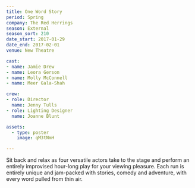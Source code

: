 ```yaml
---
title: One Word Story
period: Spring
company: The Red Herrings
season: External
season_sort: 210
date_start: 2017-01-29
date_end: 2017-02-01
venue: New Theatre

cast:
- name: Jamie Drew
- name: Leora Gerson
- name: Molly McConnell
- name: Meer Gala-Shah

crew:
- role: Director
  name: Jenny Tulls
- role: Lighting Designer
  name: Joanne Blunt

assets:
  - type: poster
    image: qM3tNmH

---
```


Sit back and relax as four versatile actors take to the stage and perform an entirely improvised hour-long play for your viewing pleasure. Each run is entirely unique and jam-packed with stories, comedy and adventure, with every word pulled from thin air.
